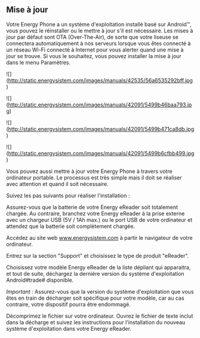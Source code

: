 ## Mise à jour

Votre Energy Phone a un système d'exploitation installé basé sur Android™, vous pouvez le réinstaller ou le mettre à jour s'il est nécessaire. Les mises à jour par défaut sont OTA (Over-The-Air), de sorte que votre liseuse se connectera automatiquement à nos serveurs lorsque vous êtes connecté à un réseau Wi-Fi connecté à Internet pour vous alerter quand une mise à jour se trouve.  Si vous le souhaitez, vous pouvez installer la mise à jour dans le menu Paramètres.

![] (http://static.energysistem.com/images/manuals/42535/56a6535292bff.jpg)

![] (http://static.energysistem.com/images/manuals/42091/5499b46baa793.jpg)

![] (http://static.energysistem.com/images/manuals/42091/5499b471ca8db.jpg)

![] (http://static.energysistem.com/images/manuals/42091/5499b6cfbb499.jpg)

Vous pouvez aussi mettre à jour votre Energy Phone à travers votre ordinateur portable. Le processus est très simple mais il doit se réaliser avec attention et quand il soit nécessaire.

Suivez les pas suivants pour réaliser l'installation :

Assurez-vous que la batterie de votre Energy eReader soit totalement chargée. Au contraire, branchez votre Energy eReader à la prise externe avec un chargeur USB (5V / 1Ah max.) ou le port USB de votre ordinateur et attendez que la batterie soit complètement chargée.

Accédez au site web  www.energysistem.com à partir le navigateur de votre ordinateur.

Entrez sur la section "Support" et choisissez le type de produit "eReader".

Choisissez votre modèle Energy eReader de la liste dépliant qui apparaitra, et tout de suite, déchargez la dernière version du système d'exploitation Android#trade# disponible.

*Important :*
Assurez-vous que la version du système d'exploitation que vous êtes en train de décharger soit spécifique pour votre modèle, car au cas contraire, votre dispositif pourra être endommagé.

Décomprimez le fichier sur votre ordinateur.
Ouvrez le fichier de texte inclut dans la décharge et suivez les instructions pour l'installation du nouveau système d'exploitation dans votre Energy eReader.

